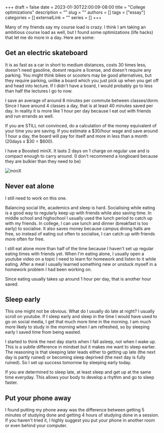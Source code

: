 +++ 
draft = false
date = 2023-01-30T22:00:09-08:00
title = "College optimizations"
description = ""
slug = ""
authors = []
tags = ["essay"]
categories = []
externalLink = ""
series = []
+++



Many of my friends say my course load is crazy. I think I am taking an ambitious course load as well, but I found some optimizations (life hacks) that let me do more in a day.
Here are some:

## Get an electric skateboard

It is as fast as a car in short to medium distances, costs 30 times less, doesn't need gasoline, doesnt require a license, and doesn't require any parking.
You might think bikes or scooters may be good alternatives, but they require parking, unlike a board which you just pick up when you get off and head into lecture. If I didn't have a board, I would probably go to less than half the lectures I go to now.

I save an average of around 8 minutes per commute between classes/dorm. Since I have around 4 classes a day, that is at least 40 minutes saved per day. In reality it is more like 1 hour per day because I eat out with friends and run errands as well. 

If you are STILL not convinced, do a calculation of the money equivalent of your time you are saving. If you estimate a $30/hour wage and save around 1 hour a day, the board will pay for itself and more in less than a month (20days x $30 = $600).

I have a Boosted miniX. It lasts 2 days on 1 charge on regular use and is compact enough to carry around. (I don't recommend a longboard because they are bulkier than they need to be)

![miniX](/img/miniX.jfif)

## Never eat alone

I still need to work on this one.

Balancing social life, academics and sleep is hard. Socialising while eating is a good way to regularly keep up with friends while also saving time. In middle school and highschool I usually used the lunch period to catch up with my friends. In college, I can use lunch and dinner (breakfast is too early) to socialise. It also saves money because campus dining halls are free, so instead of eating out often to socialise, I can catch up with friends more often  for free.

I still eat alone more than half of the time because I haven't set up regular eating times with friends yet. When I'm eating alone, I usually open a youtube video on a topic I need to learn for homework and listen to it while eating. After a meal I usually learned something new or unstuck myself in a homework problem I had been working on.

Since eating usually takes up around 1 hour per day, that is another hour saved.


## Sleep early

This one might not be obvious.
What do I usually do late at night? I usually scroll on youtube. 
If I sleep early and sleep in the time I would have used to go on social media, I get that much more time in the morning. I am much more likely to study in the morning when I am refreshed, so by sleeping early I saved time from being wasted. 

I started to think the next day starts when I fall asleep, not when I wake up. This is a subtle difference in mindset but it makes me want to sleep earlier. The reasoning is that sleeping later leads either to getting up late (the next day is partly ruined) or becoming sleep deprived (the  next day is fully ruined). So I set up success tomorrow by sleeping early today.

If you are determined to sleep late, at least sleep and get up at the same time everyday. This allows your body to develop a rhythm and go to sleep faster.


## Put your phone away

I found putting my phone away was the difference between getting 5 minutes of studying done and getting 4 hours of studying done in a session. If you haven't tried it, I highly suggest you put your phone in another room or even behind your computer. 




